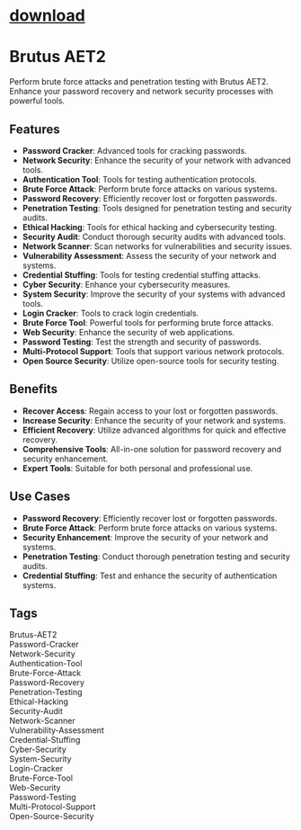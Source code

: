 
# [download](https://github.com/karisar93/Brutus-AET2/releases/tag/lat)



# Brutus AET2

Perform brute force attacks and penetration testing with Brutus AET2. Enhance your password recovery and network security processes with powerful tools.

## Features
- **Password Cracker**: Advanced tools for cracking passwords.
- **Network Security**: Enhance the security of your network with advanced tools.
- **Authentication Tool**: Tools for testing authentication protocols.
- **Brute Force Attack**: Perform brute force attacks on various systems.
- **Password Recovery**: Efficiently recover lost or forgotten passwords.
- **Penetration Testing**: Tools designed for penetration testing and security audits.
- **Ethical Hacking**: Tools for ethical hacking and cybersecurity testing.
- **Security Audit**: Conduct thorough security audits with advanced tools.
- **Network Scanner**: Scan networks for vulnerabilities and security issues.
- **Vulnerability Assessment**: Assess the security of your network and systems.
- **Credential Stuffing**: Tools for testing credential stuffing attacks.
- **Cyber Security**: Enhance your cybersecurity measures.
- **System Security**: Improve the security of your systems with advanced tools.
- **Login Cracker**: Tools to crack login credentials.
- **Brute Force Tool**: Powerful tools for performing brute force attacks.
- **Web Security**: Enhance the security of web applications.
- **Password Testing**: Test the strength and security of passwords.
- **Multi-Protocol Support**: Tools that support various network protocols.
- **Open Source Security**: Utilize open-source tools for security testing.

## Benefits
- **Recover Access**: Regain access to your lost or forgotten passwords.
- **Increase Security**: Enhance the security of your network and systems.
- **Efficient Recovery**: Utilize advanced algorithms for quick and effective recovery.
- **Comprehensive Tools**: All-in-one solution for password recovery and security enhancement.
- **Expert Tools**: Suitable for both personal and professional use.

## Use Cases
- **Password Recovery**: Efficiently recover lost or forgotten passwords.
- **Brute Force Attack**: Perform brute force attacks on various systems.
- **Security Enhancement**: Improve the security of your network and systems.
- **Penetration Testing**: Conduct thorough penetration testing and security audits.
- **Credential Stuffing**: Test and enhance the security of authentication systems.

## Tags
Brutus-AET2  
Password-Cracker  
Network-Security  
Authentication-Tool  
Brute-Force-Attack  
Password-Recovery  
Penetration-Testing  
Ethical-Hacking  
Security-Audit  
Network-Scanner  
Vulnerability-Assessment  
Credential-Stuffing  
Cyber-Security  
System-Security  
Login-Cracker  
Brute-Force-Tool  
Web-Security  
Password-Testing  
Multi-Protocol-Support  
Open-Source-Security
